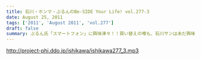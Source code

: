 ```yaml
---
title: 石川・ホンマ・ぶるんのBe-SIDE Your Life! vol.277-3
date: August 25, 2011
tags: ['2011', 'August 2011', 'vol.277']
draft: false
summary: ぶるん氏「スマートフォン」に興味津々！！買い替えの噂も、石川サンは未だ興味持たず～～。いやしかし、いつかフリートークで「やっぱスマホだわぁ～～」トークが展開されそう！NAMAE
---
```


http://project-phi.ddo.jp/ishikawa/ishikawa277_3.mp3

